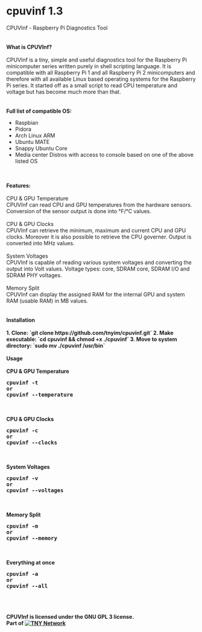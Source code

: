 # cpuvinf 1.3
CPUVInf - Raspberry Pi Diagnostics Tool<br /><br /><br />
<B>What is CPUVInf?</B><br /><br />
CPUVInf is a tiny, simple and useful diagnostics tool for the Raspberry Pi minicomputer series written purely in shell scripting language. It is compatible with all Raspberry Pi 1 and all Raspberry Pi 2 minicomputers and therefore with all available Linux based operating systems for the Raspberry Pi series. It started off as a small script to read CPU temperature and voltage but has become much more than that.<br /><br /><br />
<B>Full list of compatible OS:</B>
<ul>
<li>Raspbian</li>
<li>Pidora</li>
<li>Arch Linux ARM</li>
<li>Ubuntu MATE</li>
<li>Snappy Ubuntu Core</li>
<li>Media center Distros with access to console based on one of the above listed OS
</ul><br /><br />
<B>Features:</B><br /><br />
CPU & GPU Temperature<br />
CPUVInf can read CPU and GPU temperatures from the hardware sensors. Conversion of the sensor output is done into °F/°C values.<br /><br />
CPU & GPU Clocks<br />
CPUVInf can retrieve the minimum, maximum and current CPU and GPU clocks. Moreover it is also possible to retrieve the CPU governer. Output is converted into MHz values.<br /><br />
System Voltages<br />
CPUVInf is capable of reading various system voltages and converting the output into Volt values. Voltage types: core, SDRAM core, SDRAM I/O and SDRAM PHY voltages.<br /><br />
Memory Split<br />
CPUVInf can display the assigned RAM for the internal GPU and system RAM (usable RAM) in MB values.<br /><br /><br />
<B>Installation<B><br /><br />
1. Clone: `git clone https://github.com/tnyim/cpuvinf.git`
2. Make executable: `cd cpuvinf && chmod +x ./cpuvinf`
3. Move to system directory: `sudo mv ./cpuvinf /usr/bin`
<br /><br />
<B>Usage</B><br /><br />
CPU & GPU Temperature<br />
<pre>cpuvinf -t 
or
cpuvinf --temperature
</pre>
<br /><br />
CPU & GPU Clocks<br />
<pre>cpuvinf -c
or
cpuvinf --clocks
</pre>
<br /><br />
System Voltages<br />
<pre>cpuvinf -v
or
cpuvinf --voltages
</pre>
<br /><br />
Memory Split<br />
<pre>cpuvinf -m
or 
cpuvinf --memory
</pre>
<br /><br />
Everything at once<br />
<pre>cpuvinf -a
or
cpuvinf --all
</pre>
<br /><br /><br />
<B>CPUVInf is licensed under the GNU GPL 3 license.<br />
Part of <a href="https://i.tny.im/"><img src="https://tny.im/tnyimimages/tny-line-16.png" alt="TNY Network"></a></B>
